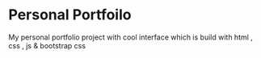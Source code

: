 # Personal Portfoilo

My personal portfolio project with cool interface which is build with html , css , js & bootstrap css
